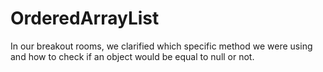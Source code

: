 # OrderedArrayList
In our breakout rooms, we clarified which specific method we were using and how to check if an object would be equal to null or not.
